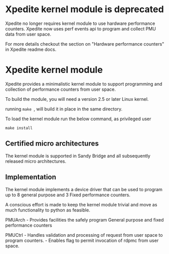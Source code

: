 # Xpedite kernel module is deprecated

Xpedite no longer requires kernel module to use hardware performance counters.
Xpedite now uses perf events api to program and collect PMU data from user space.

For more details checkout the section on "Hardware performance counters" in Xpedite readme docs.



# Xpedite kernel module

Xpedite provides a minimalistic kernel module to support programming and collection of performance counters from user space.


To build the module, you will need a version 2.5 or later Linux kernel.

running ```make ```, will build it in place in the same directory.

To load the kernel module run the below command, as privileged user

```
make install
```

## Certified micro architectures

The kernel module is supported in Sandy Bridge and all subsequently released micro architectures.

## Implementation

The kernel module implements a device driver that can be used to program up to 8 general purpose and 3 Fixed performance counters.

A conscious effort is made to keep the kernel module trivial and move as much functionality to python as feasible.

PMUArch - Provides facilities the safely program General purpose and fixed performance counters

PMUCtrl - Handles validation and processing of request from user space to program counters.
        - Enables flag to permit invocation of rdpmc from user space.

